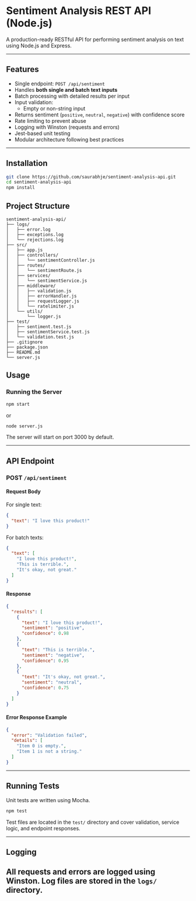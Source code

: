 # Sentiment Analysis REST API (Node.js)
A production-ready RESTful API for performing sentiment analysis on text using Node.js and Express.

---
## Features

- Single endpoint: `POST /api/sentiment`
- Handles **both single and batch text inputs**
- Batch processing with detailed results per input
- Input validation:
  - Empty or non-string input
- Returns sentiment (`positive`, `neutral`, `negative`) with confidence score
- Rate limiting to prevent abuse
- Logging with Winston (requests and errors)
- Jest-based unit testing
- Modular architecture following best practices

---

## Installation

```bash
git clone https://github.com/saurabhje/sentiment-analysis-api.git
cd sentiment-analysis-api
npm install
```

## Project Structure

```text
sentiment-analysis-api/
├── logs/
│   ├── error.log
│   ├── exceptions.log
│   └── rejections.log
├── src/
│   ├── app.js
│   ├── controllers/
│   │   └── sentimentController.js
│   ├── routes/
│   │   └── sentimentRoute.js
│   ├── services/
│   │   └── sentimentService.js
│   ├── middleware/
│   │   ├── validation.js
│   │   ├── errorHandler.js
│   │   ├── requestLogger.js
│   │   └── ratelimiter.js
│   └── utils/
│       └── logger.js
├── test/
│   ├── sentiment.test.js 
│   ├── sentimentService.test.js
│   └── validation.test.js
├── .gitignore
├── package.json
├── README.md
└── server.js
```

## Usage

### Running the Server

```bash
npm start
```
or
```bash
node server.js
```

The server will start on port 3000 by default.

---

## API Endpoint

### POST `/api/sentiment`

#### Request Body

For single text:
```json
{
  "text": "I love this product!"
}
```

For batch texts:
```json
{
  "text": [
    "I love this product!",
    "This is terrible.",
    "It's okay, not great."
  ]
}
```

#### Response

```json
{
  "results": [
    {
      "text": "I love this product!",
      "sentiment": "positive",
      "confidence": 0.98
    },
    {
      "text": "This is terrible.",
      "sentiment": "negative",
      "confidence": 0.95
    },
    {
      "text": "It's okay, not great.",
      "sentiment": "neutral",
      "confidence": 0.75
    }
  ]
}
```

#### Error Response Example

```json
{
  "error": "Validation failed",
  "details": [
    "Item 0 is empty.",
    "Item 1 is not a string."
  ]
}
```

---

## Running Tests

Unit tests are written using Mocha.

```bash
npm test
```

Test files are located in the `test/` directory and cover validation, service logic, and endpoint responses.

---

## Logging
All requests and errors are logged using Winston. Log files are stored in the `logs/` directory.
---
